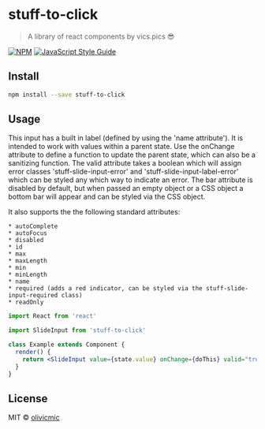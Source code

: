 # stuff-to-click

> A library of react components by vics.pics 😎

[![NPM](https://img.shields.io/npm/v/stuff-to-click.svg)](https://www.npmjs.com/package/stuff-to-click) [![JavaScript Style Guide](https://img.shields.io/badge/code_style-standard-brightgreen.svg)](https://standardjs.com)

## Install

```bash
npm install --save stuff-to-click
```

## Usage

This input has a built in label (defined by using the 'name attribute'). It is intended to work with values within a parent state. Use the onChange attribute to define a function to update the parent state, which can also be a sanitizing function. The valid attribute takes a boolean which will assign error classes 'stuff-slide-input-error' and 'stuff-slide-input-label-error' which can be styled any which way to indicate an error. The bar attribute is disabled by default, but when passed an empty object or a CSS object a bottom bar will appear and can be styled via the CSS object.

It also supports the the following standard attributes:

	* autoComplete			
	* autoFocus				
	* disabled		
	* id
	* max
	* maxLength
	* min
	* minLength
	* name
	* required (adds a red indicator, can be styled via the stuff-slide-input-required class)
	* readOnly

```jsx
import React from 'react'

import SlideInput from 'stuff-to-click'

class Example extends Component {
  render() {
    return <SlideInput value={state.value} onChange={doThis} valid="true"/>
  }
}
```

## License

MIT © [olivicmic](https://github.com/olivicmic)
